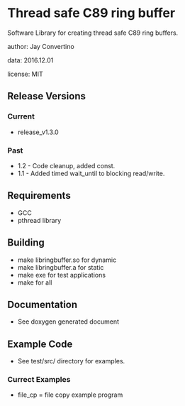# Thread safe C89 ring buffer

Software Library for creating thread safe C89 ring buffers.

author: Jay Convertino

data: 2016.12.01

license: MIT

## Release Versions
### Current
  - release_v1.3.0

### Past
  - 1.2 - Code cleanup, added const.
  - 1.1 - Added timed wait_until to blocking read/write.

## Requirements
  - GCC
  - pthread library

## Building
  - make libringbuffer.so for dynamic
  - make libringbuffer.a  for static
  - make exe for test applications
  - make for all

## Documentation
  - See doxygen generated document

## Example Code
  - See test/src/ directory for examples.

### Currect Examples
  - file_cp = file copy example program
